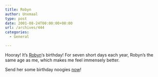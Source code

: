 ```yaml
---
title: Robyn
author: Unxmaal
type: post
date: 2001-08-24T00:00:00+00:00
url: /archives/444
categories:
  - General

---
```

Hooray! It&#8217;s <A HREF="http://www.orbyn.com/">Robyn</A>&#8216;s birthday! For seven short days each year, Robyn&#8217;s the same age as me, which makes me feel immensely better. 

Send her some birthday noogies [now][1]!

 [1]: mailto:orbyn@orbyn.com